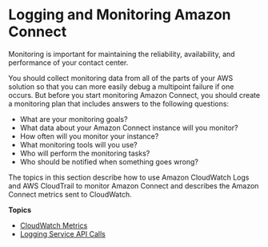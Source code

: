 # Logging and Monitoring Amazon Connect<a name="logging-and-monitoring"></a>

Monitoring is important for maintaining the reliability, availability, and performance of your contact center\. 

You should collect monitoring data from all of the parts of your AWS solution so that you can more easily debug a multipoint failure if one occurs\. But before you start monitoring Amazon Connect, you should create a monitoring plan that includes answers to the following questions:
+ What are your monitoring goals?
+ What data about your Amazon Connect instance will you monitor?
+ How often will you monitor your instance?
+ What monitoring tools will you use?
+ Who will perform the monitoring tasks?
+ Who should be notified when something goes wrong?

The topics in this section describe how to use Amazon CloudWatch Logs and AWS CloudTrail to monitor Amazon Connect and describes the Amazon Connect metrics sent to CloudWatch\.

**Topics**
+ [CloudWatch Metrics](monitoring-cloudwatch.md)
+ [Logging Service API Calls](logging-using-cloudtrail.md)